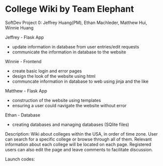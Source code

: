 # College Wiki by Team Elephant
SoftDev Project 0: Jeffrey Huang(PM), Ethan Machleder, Matthew Hui, Winnie Huang

Jeffrey - Flask App
  - update information in database from user entries/edit requests
  - communicate the information in database to the website
  
Winnie - Frontend
  - create basic login and error pages
  - design the look of the website using html 
  - communcate information in database to web using jinja and the like
  
Matthew - Flask App 
  - construction of the website using templates 
  - ensuring a user could navigate the website without error 
  
Ethan - Database
  - creating databases and managing databases (SQlite files)  

Description: Wiki about colleges within the USA, in order of time zone. User can search for a specific college or browse through all of them. Relevant information about each college will be located on each page. Registered users can also edit the page and leave comments to facilitate discussion. 

Launch codes:

